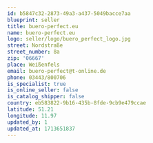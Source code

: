 ```yaml
---
id: b5847c32-2873-49a3-a437-5049bacce7aa
blueprint: seller
title: buero-perfect.eu
name: buero-perfect.eu
logo: seller/logo/buero_perfect_logo.jpg
street: Nordstraße
street_number: 8a
zip: '06667'
place: Weißenfels
email: buero-perfect@t-online.de
phone: 03443/800706
is_specialist: true
is_online_seller: false
is_catalog_shipper: false
country: eb583822-9b16-435b-8fde-9cb9e479ccae
latitude: 51.21
longitude: 11.97
updated_by: 1
updated_at: 1713651837
---
```

